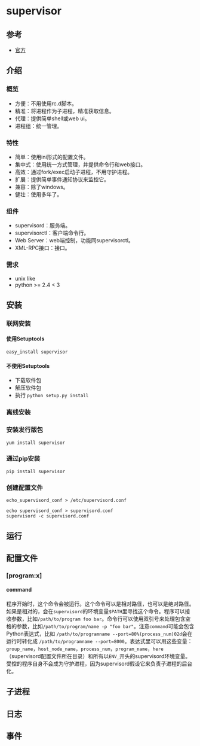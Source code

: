 # supervisor

## 参考

* [官方](http://www.supervisord.org)

## 介绍

### 概览

* 方便：不用使用rc.d脚本。
* 精准：将进程作为子进程，精准获取信息。
* 代理：提供简单shell或web ui。
* 进程组：统一管理。

### 特性

* 简单：使用ini形式的配置文件。
* 集中式：使用统一方式管理，并提供命令行和web接口。
* 高效：通过fork/exec启动子进程，不用守护进程。
* 扩展：提供简单事件通知协议来监控它。
* 兼容：除了windows。
* 健壮：使用多年了。

### 组件

* supervisord：服务端。
* supervisorctl：客户端命令行。
* Web Server：web端控制，功能同supervisorctl。
* XML-RPC接口：接口。

### 需求

* unix like
* python &gt;= 2.4 &lt; 3

## 安装

### 联网安装

#### 使用Setuptools

```text
easy_install supervisor
```

#### 不使用Setuptools

* 下载软件包
* 解压软件包
* 执行 `python setup.py install`

### 离线安装

### 安装发行版包

```text
yum install supervisor
```

### 通过pip安装

```text
pip install supervisor
```

### 创建配置文件

```text
echo_supervisord_conf > /etc/supervisord.conf

echo supervisord_conf > supervisord.conf
supervisord -c supervisord.conf
```

## 运行

## 配置文件

### \[program:x\]

#### command

程序开始时，这个命令会被运行。这个命令可以是相对路径，也可以是绝对路径。如果是相对的，会在`supervisord`的环境变量`$PATH`里寻找这个命令。程序可以接收参数，比如`/path/to/program foo bar`。命令行可以使用双引号来处理包含空格的参数，比如`/path/to/program/name -p "foo bar"`。注意`command`可能会包含Python表达式，比如 `/path/to/programname --port=80%(process_num)02d`会在运行时转化成 `/path/to/programname --port=8000`。表达式里可以用这些变量：`group_name`，`host_node_name`，`process_num`，`program_name`，`here`（supervisord配置文件所在目录）和所有以`ENV_`开头的supervisord环境变量。受控的程序自身不会成为守护进程，因为supervisord假设它来负责子进程的后台化。

## 子进程

## 日志

## 事件

